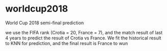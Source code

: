 # worldcup2018
World Cup 2018 semi-final prediction

we use the FIFA rank (Crotia = 20, France = 7), and the match result of last 4 years to predict the result of Crotia vs France.  We fit the historical result to KNN for prediction, and the final result is France to wun
